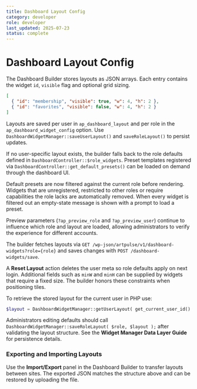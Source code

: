 ```yaml
---
title: Dashboard Layout Config
category: developer
role: developer
last_updated: 2025-07-23
status: complete
---
```

# Dashboard Layout Config

The Dashboard Builder stores layouts as JSON arrays. Each entry contains the widget `id`, `visible` flag and optional grid sizing.

```json
[
  { "id": "membership", "visible": true, "w": 4, "h": 2 },
  { "id": "favorites", "visible": false, "w": 4, "h": 2 }
]
```

Layouts are saved per user in `ap_dashboard_layout` and per role in the `ap_dashboard_widget_config` option. Use `DashboardWidgetManager::saveUserLayout()` and `saveRoleLayout()` to persist updates.

If no user-specific layout exists, the builder falls back to the role defaults defined in `DashboardController::$role_widgets`. Preset templates registered via `DashboardController::get_default_presets()` can be loaded on demand through the dashboard UI.

Default presets are now filtered against the current role before rendering. Widgets that are unregistered, restricted to other roles or require capabilities the role lacks are automatically removed. When every widget is filtered out an empty-state message is shown with a prompt to load a preset.

Preview parameters (`?ap_preview_role` and `?ap_preview_user`) continue to influence which role and layout are loaded, allowing administrators to verify the experience for different accounts.

The builder fetches layouts via `GET /wp-json/artpulse/v1/dashboard-widgets?role={role}` and saves changes with `POST /dashboard-widgets/save`.

A **Reset Layout** action deletes the user meta so role defaults apply on next login.
Additional fields such as `minW` and `minH` can be supplied by widgets that require a fixed size. The builder honors these constraints when positioning tiles.

To retrieve the stored layout for the current user in PHP use:

```php
$layout = DashboardWidgetManager::getUserLayout( get_current_user_id() );
```

Administrators editing defaults should call `DashboardWidgetManager::saveRoleLayout( $role, $layout );` after validating the layout structure. See the **Widget Manager Data Layer Guide** for persistence details.

### Exporting and Importing Layouts
Use the **Import/Export** panel in the Dashboard Builder to transfer layouts between sites. The exported JSON matches the structure above and can be restored by uploading the file.

